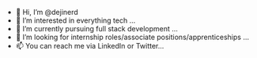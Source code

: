 - 👋 Hi, I’m @dejinerd
- 👀 I’m interested in everything tech ...
- 🌱 I’m currently pursuing full stack development ...
- 💞️ I’m looking for internship roles/associate positions/apprenticeships ...
- 📫 You can reach me via LinkedIn or Twitter...

<!---
dejinerd/dejinerd is a ✨ special ✨ repository because its `README.md` (this file) appears on your GitHub profile.
You can click the Preview link to take a look at your changes.
--->
